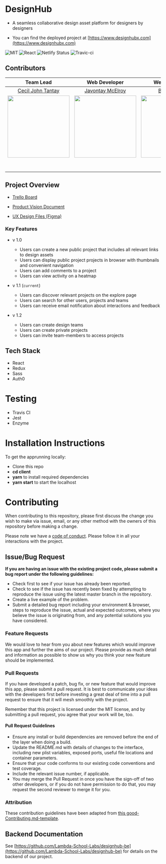 # DesignHub

- A seamless collaborative design asset platform for designers by designers

- You can find the deployed project at [https://www.designhubx.com](https://www.designhubx.com)

![MIT](https://img.shields.io/packagist/l/doctrine/orm.svg)
![React](https://img.shields.io/badge/react-v16.7.0--alpha.2-blue.svg)
![Netlify Status](https://api.netlify.com/api/v1/badges/b5c4db1c-b10d-42c3-b157-3746edd9e81d/deploy-status)
![Travic-ci](https://travis-ci.com/Lambda-School-Labs/designhub-fe.svg?branch=master)

<!-- more info on using badges [here](https://github.com/badges/shields) -->

## Contributors

Team Lead|Web Developer|Web Developer|Web Developer|Web Developer|UX Designer|UX Designer|
:-:|:-:|:-:|:-:|:-:|:-:|:-:|
[Cecil John Tantay](https://github.com/cjbt)|[Javontay McElroy](https://github.com/javontaymcelroy)|[Bradley Ball](https://github.com/cacheup)|[Michael VanSleen](https://github.com/mansleen)|[Ian Belknap](https://github.com/ian84be)|[Landon Bassett](https://github.com/)|[Zeke Kooyer](https://github.com/) |
[<img src="https://avatars3.githubusercontent.com/u/8962594?s=460&v=4" width = "200" />](https://github.com/cjbt)|[<img src="https://avatars1.githubusercontent.com/u/46494741?s=460&v=4" width = "200" />](https://github.com/javontaymcelroy)|[<img src="https://avatars0.githubusercontent.com/u/42074251?s=460&v=4" width = "200" />](https://github.com/cacheup)|[<img src="https://avatars2.githubusercontent.com/u/40153979?s=460&v=4" width = "200" />](https://github.com/mansleen)|[<img src="https://avatars1.githubusercontent.com/u/45476409?s=460&v=4" width = "200" />](https://github.com/ian84be)|[<img src="https://media.licdn.com/dms/image/C5603AQHqVrGSQE3Z2g/profile-displayphoto-shrink_800_800/0?e=1573689600&v=beta&t=f4o8MuqMwqtGsc5x4Cs_y0h3yNgEELZJrRixwhXzroo" width = "200" />](https://github.com/) | [<img src="https://media.licdn.com/dms/image/C4E03AQFbK4vR_04iOg/profile-displayphoto-shrink_800_800/0?e=1573689600&v=beta&t=97iobcc6eDA_mVCCU-xLVv7LLxgA2atDN0mieGIYXXg" width = "200" />](https://github.com/) |
[<img src="https://github.com/favicon.ico" width="15"> ](https://github.com/cjbt)|[<img src="https://github.com/favicon.ico" width="15"> ](https://github.com/javontaymcelroy)|[<img src="https://github.com/favicon.ico" width="15"> ](https://github.com/cacheup)|[<img src="https://github.com/favicon.ico" width="15"> ](https://github.com/mansleen)|[<img src="https://github.com/favicon.ico" width="15"> ](https://github.com/ian84be)|[<img src="https://github.com/favicon.ico" width="15"> ](https://github.com/) | [<img src="https://github.com/favicon.ico" width="15"> ](https://github.com/) |
[<img src="https://static.licdn.com/sc/h/al2o9zrvru7aqj8e1x2rzsrca" width="15">](https://www.linkedin.com/in/cjtantay/) | [ <img src="https://static.licdn.com/sc/h/al2o9zrvru7aqj8e1x2rzsrca" width="15"> ](https://www.linkedin.com/in/javontay-mcelroy-663b81bb/) | [ <img src="https://static.licdn.com/sc/h/al2o9zrvru7aqj8e1x2rzsrca" width="15"> ](https://www.linkedin.com/) | [ <img src="https://static.licdn.com/sc/h/al2o9zrvru7aqj8e1x2rzsrca" width="15"> ](https://www.linkedin.com/in/michael-vansleen/) | [ <img src="https://static.licdn.com/sc/h/al2o9zrvru7aqj8e1x2rzsrca" width="15"> ](https://www.linkedin.com/in/ian-belknap/) | [ <img src="https://static.licdn.com/sc/h/al2o9zrvru7aqj8e1x2rzsrca" width="15"> ](https://www.linkedin.com/in/lantbas/) | [ <img src="https://static.licdn.com/sc/h/al2o9zrvru7aqj8e1x2rzsrca" width="15"> ](https://www.linkedin.com/in/zeke-kooyer-b30016aa/) |

## Project Overview

- [Trello Board](https://trello.com/b/xGm2ZKkT/design-hub-16)

- [Product Vision Document](https://www.notion.so/DesignHub-1eea155e6c6945babb35a52b5ebba865)

- [UX Design Files (Figma)](https://www.figma.com/file/JL7cFpGBVDCZhDNuw4fA6G/DesignHub_Production)

### Key Features

- v 1.0
	- Users can create a new public project that includes all relevant links to design assets
	- Users can display public project projects in browser with thumbnails and convenient navigation
	- Users can add comments to a project
	- Users can view activity on a heatmap

- v 1.1 (`current`)
	- Users can discover relevant projects on the explore page
	- Users can search for other users, projects and teams
	- Users can receive email notification about interactions and feedback

- v 1.2
	- Users can create design teams
	- Users can create private projects
	- Users can invite team-members to access projects

## Tech Stack

* React
* Redux
* Sass
* Auth0

# Testing

- Travis CI
- Jest
- Enzyme

# Installation Instructions

To get the apprunning locally:

* Clone this repo
* **cd client**
* **yarn** to install required dependencies
* **yarn start** to start the localhost

# Contributing

When contributing to this repository, please first discuss the change you wish to make via issue, email, or any other method with the owners of this repository before making a change.

Please note we have a [code of conduct](./CODE_OF_CONDUCT.md). Please follow it in all your interactions with the project.

## Issue/Bug Request
   
 **If you are having an issue with the existing project code, please submit a bug report under the following guidelines:**
 - Check first to see if your issue has already been reported.
 - Check to see if the issue has recently been fixed by attempting to reproduce the issue using the latest master branch in the repository.
 - Create a live example of the problem.
 - Submit a detailed bug report including your environment & browser, steps to reproduce the issue, actual and expected outcomes,  where you believe the issue is originating from, and any potential solutions you have considered.

### Feature Requests

We would love to hear from you about new features which would improve this app and further the aims of our project. Please provide as much detail and information as possible to show us why you think your new feature should be implemented.

### Pull Requests

If you have developed a patch, bug fix, or new feature that would improve this app, please submit a pull request. It is best to communicate your ideas with the developers first before investing a great deal of time into a pull request to ensure that it will mesh smoothly with the project.

Remember that this project is licensed under the MIT license, and by submitting a pull request, you agree that your work will be, too.

#### Pull Request Guidelines

- Ensure any install or build dependencies are removed before the end of the layer when doing a build.
- Update the README.md with details of changes to the interface, including new plist variables, exposed ports, useful file locations and container parameters.
- Ensure that your code conforms to our existing code conventions and test coverage.
- Include the relevant issue number, if applicable.
- You may merge the Pull Request in once you have the sign-off of two other developers, or if you do not have permission to do that, you may request the second reviewer to merge it for you.

### Attribution

These contribution guidelines have been adapted from [this good-Contributing.md-template](https://gist.github.com/PurpleBooth/b24679402957c63ec426).

## Backend Documentation

See [https://github.com/Lambda-School-Labs/designhub-be](https://github.com/Lambda-School-Labs/designhub-be) for details on the backend of our project.

